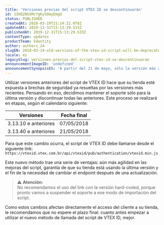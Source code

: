 ```yaml
---
title: 'Versiones previas del script VTEX ID se descontinuarán'
id: 1IHQ2NS5McYgKySOmyEmgU
status: PUBLISHED
createdAt: 2018-03-19T21:14:22.078Z
updatedAt: 2019-12-31T15:13:29.533Z
publishedAt: 2019-12-31T15:13:29.533Z
contentType: updates
productTeam: Identity
author: authors_24
slugEN: 2018-03-19-old-versions-of-the-vtex-id-script-will-be-deprecated
locale: es
legacySlug: versiones-previas-del-script-vtex-id-se-descontinuaran
announcementImageID: 'undefined'
announcementSynopsisES: 'A partir del 21 de mayo, sólo la versión más actual del script del VTEX ID tendrá soporte de la plataforma.'
---
```


Utilizar versiones anteriores del script de VTEX ID hace que su tienda esté expuesta a brechas de seguridad ya resueltas por las versiones más recientes. Pensando en eso, decidimos mantener el soporte sólo para la última versión y discontinuar todas las anteriores. Este proceso se realizará en etapas, según el calendario siguiente:

| Versiones | Fecha final |
| ---------- | ---------- |
| 3.13.10 e anteriores | 07/05/2018 |
| 3.13.40 e anteriores | 21/05/2018 |

Para que este cambio ocurra, el script de VTEX ID debe llamarse desde el siguiente link:
`https://vtexid.vtex.com.br/api/vtexid/pub/authentication/vtexid.min.js`

Este nuevo método trae una serie de ventajas: aún más agilidad en las mejoras del script, garantía de que su tienda está usando la última versión y el fin de la necesidad de cambiar el endpoint después de una actualización.

> ⚠️ **Atención:**<br> No recomendamos el uso del link con la versión hard-coded, porque pronto vamos a suspender el soporte a ese modo de importación del script.

Como estos cambios afectan directamente el acceso del cliente a su tienda, le recomendamos que no espere el plazo final: cuanto antes empezar a utilizar el nuevo método de llamada del script de VTEX ID, mejor.
